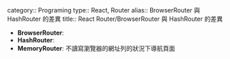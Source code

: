 category:: Programing
type:: React, Router
alias:: BrowserRouter 與 HashRouter 的差異
title:: React Router/BrowserRouter 與 HashRouter 的差異

- **BrowserRouter**:
- **HashRouter**:
- **MemoryRouter**: 不讀寫瀏覽器的網址列的狀況下導航頁面
